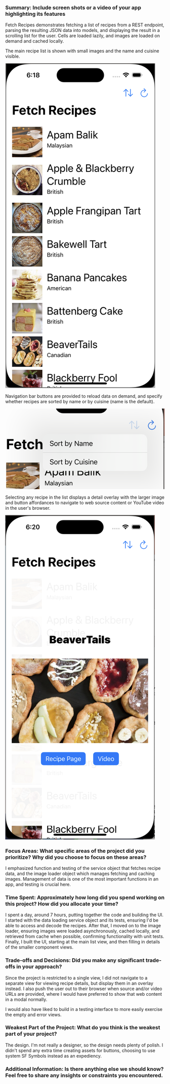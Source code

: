 ### Summary: Include screen shots or a video of your app highlighting its features

Fetch Recipes demonstrates fetching a list of recipes from a REST endpoint, parsing the resulting JSON data into models, and displaying the result in a scrolling list for the user. Cells are loaded lazily, and images are loaded on demand and cached locally.

The main recipe list is shown with small images and the name and cuisine visible.

![image](README_images/recipe_list.png)

Navigation bar buttons are provided to reload data on demand, and specify whether recipes are sorted by name or by cuisine (name is the default).

![image](README_images/sort.png)

Selecting any recipe in the list displays a detail overlay with the larger image and button affordances to navigate to web source content or YouTube video in the user's browser.

![image](README_images/recipe_detail.png)


### Focus Areas: What specific areas of the project did you prioritize? Why did you choose to focus on these areas?

I emphasized function and testing of the service object that fetches recipe data, and the image loader object which manages fetching and caching images. Management of data is one of the most important functions in an app, and testing is crucial here.

### Time Spent: Approximately how long did you spend working on this project? How did you allocate your time?

I spent a day, around 7 hours, putting together the code and building the UI. I started with the data loading service object and its tests, ensuring I'd be able to access and decode the recipes. After that, I moved on to the image loader, ensuring images were loaded asynchronously, cached locally, and retrieved from cache when possible, confirming functionality with unit tests. Finally, I built the UI, starting at the main list view, and then filling in details of the smaller component views.

### Trade-offs and Decisions: Did you make any significant trade-offs in your approach?

Since the project is restricted to a single view, I did not navigate to a separate view for viewing recipe details, but display them in an overlay instead. I also push the user out to their browser when source and/or video URLs are provided, where I would have preferred to show that web content in a modal normally.

I would also have liked to build in a testing interface to more easily exercise the empty and error views.

### Weakest Part of the Project: What do you think is the weakest part of your project?

The design. I'm not really a designer, so the design needs plenty of polish. I didn't spend any extra time creating assets for buttons, choosing to use system SF Symbols instead as an expediency.

### Additional Information: Is there anything else we should know? Feel free to share any insights or constraints you encountered.